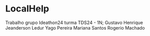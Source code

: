 # LocalHelp
Trabalho grupo Ideathon24
turma TDS24 - 1N;
Gustavo Henrique
Jeanderson Ledur
Yago Pereira
Mariana Santos
Rogerio Machado
